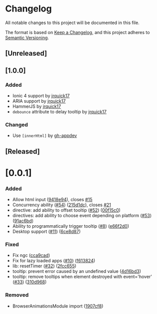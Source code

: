# Changelog
All notable changes to this project will be documented in this file.

The format is based on [Keep a Changelog](https://keepachangelog.com/en/1.0.0/),
and this project adheres to [Semantic Versioning](https://semver.org/spec/v2.0.0.html).

## [Unreleased]

## [1.0.0]
### Added
* Ionic 4 support by [jrquick17](https://github.com/jrquick17)
* ARIA support by [jrquick17](https://github.com/jrquick17)
* HammerJS by [jrquick17](https://github.com/jrquick17)
* `debounce` attribute to delay tooltip by [jrquick17](https://github.com/jrquick17)

### Changed
* Use `[innerHtml]` by [gh-appdev](https://github.com/gh-appdev)

## [Released]

# [0.0.1]
### Added
* Allow html input ([9418e94](https://github.com/zyra/ionic-tooltips/commit/9418e94)), closes [#15](https://github.com/zyra/ionic-tooltips/issues/15)
* Concurrency ability ([#54](https://github.com/zyra/ionic-tooltips/issues/54)) ([215d1dc](https://github.com/zyra/ionic-tooltips/commit/215d1dc)), closes [#21](https://github.com/zyra/ionic-tooltips/issues/21)
* directive: add ability to offset tooltip ([#52](https://github.com/zyra/ionic-tooltips/issues/52)) ([00f15c0](https://github.com/zyra/ionic-tooltips/commit/00f15c0))
* directives: add ability to choose event depending on platform ([#53](https://github.com/zyra/ionic-tooltips/issues/53)) ([91ac6bd](https://github.com/zyra/ionic-tooltips/commit/91ac6bd))
* Ability to programmatically trigger tooltip ([#8](https://github.com/zyra/ionic-tooltips/issues/8)) ([e66f2d0](https://github.com/zyra/ionic-tooltips/commit/e66f2d0))
* Desktop support ([#11](https://github.com/zyra/ionic-tooltips/issues/11)) ([6ce8d87](https://github.com/zyra/ionic-tooltips/commit/6ce8d87))

### Fixed
* Fix ngc ([cca9cad](https://github.com/zyra/ionic-tooltips/commit/cca9cad))
* Fix for lazy loaded apps ([#10](https://github.com/zyra/ionic-tooltips/issues/10)) ([f613824](https://github.com/zyra/ionic-tooltips/commit/f613824))
* lib: resetTimer ([#32](https://github.com/zyra/ionic-tooltips/issues/32)) ([2fcc655](https://github.com/zyra/ionic-tooltips/commit/2fcc655))
* tooltip: prevent error caused by an undefined value ([4d16bd3](https://github.com/zyra/ionic-tooltips/commit/4d16bd3))
* tooltip: remove tooltips when element destroyed with event='hover' ([#33](https://github.com/zyra/ionic-tooltips/issues/33)) ([310d968](https://github.com/zyra/ionic-tooltips/commit/310d968))

### Removed
* BrowserAnimationsModule import ([1907cf8](https://github.com/zyra/ionic-tooltips/commit/1907cf8))
